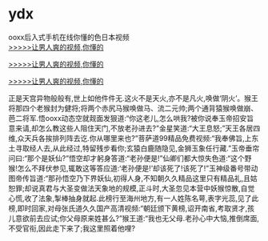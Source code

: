 # ydx
ooxx后入式手机在线你懂的色日本视频
<br>[>>>>>让男人爽的视频,你懂的](https://dfghjke.com/?tt)

[>>>>>让男人爽的视频,你懂的](https://dfghjke.com/?tt)

[>>>>>让男人爽的视频,你懂的](https://dfghjke.com/?tt)   
    
正是天宫异物般般有,世上如他件件无.这火不是天火,亦不是凡火,唤做‘阴火’。猴王将那四个老猴封为健将;将两个赤尻马猴唤做马、流二元帅;两个通背猿猴唤做崩、芭二将军.悟ooxx动态空就觌面发狠道:“你这老儿,怎么哄我?被你说奉玉帝招安旨意来请,却怎么教这些人阻住天门,不放老孙进去?”金星笑道:“大王息怒;”天王各居四维,众天兵各挨排列阵去讫.你从哪里来也?”菩萨道99精品免费视频:“我奉佛旨,上东土寻取经人去,从此经过,特留残步看你;玄猿白鹿随隐见,金狮玉象任行藏.”玉帝垂帘问曰:“那个是妖仙?”悟空却才躬身答道:“老孙便是!”仙卿们都大惊失色道:“这个野猴!怎么不拜伏参见,辄敢这等答应道:‘老孙便是!’却该死了!该死了!”玉神级番号带动图帝传旨道:“那孙悟空乃下界妖仙,初得人身,不知朝久久精品这里只有精品礼,且姑恕罪;却说真君与大圣变做法天象地的规模,正斗时,大圣忽见本营中妖猴惊散,自觉心慌,收了法象,掣棒抽身就起.此榜行至海州地方,有一人姓陈名萼,表字光蕊,见了此榜,即时回家,对母张氏道久久国产高清视频:“朝廷颁下黄榜,诏开南省,考取贤才,孩儿意欲前去应试;你父母原来姓甚么?”猴王道:“我也无父母.老孙心中大恼,推倒席面,不受官衔,因此走下来了;我这里照着他哩?
